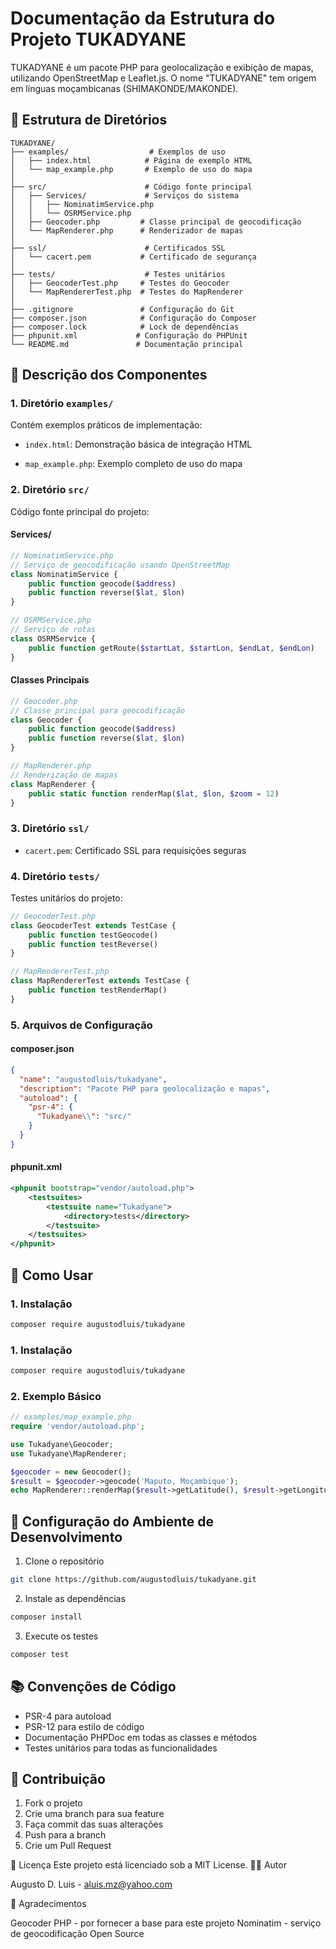 
# Documentação da Estrutura do Projeto TUKADYANE

TUKADYANE é um pacote PHP para geolocalização e exibição de mapas, utilizando OpenStreetMap e Leaflet.js. O nome "TUKADYANE" tem origem em línguas moçambicanas (SHIMAKONDE/MAKONDE).



## 📁 Estrutura de Diretórios

```
TUKADYANE/
├── examples/                  # Exemplos de uso
│   ├── index.html            # Página de exemplo HTML
│   └── map_example.php       # Exemplo de uso do mapa
│
├── src/                      # Código fonte principal
│   ├── Services/             # Serviços do sistema
│   │   ├── NominatimService.php
│   │   └── OSRMService.php
│   ├── Geocoder.php         # Classe principal de geocodificação
│   └── MapRenderer.php      # Renderizador de mapas
│
├── ssl/                      # Certificados SSL
│   └── cacert.pem           # Certificado de segurança
│
├── tests/                    # Testes unitários
│   ├── GeocoderTest.php     # Testes do Geocoder
│   └── MapRendererTest.php  # Testes do MapRenderer
│
├── .gitignore               # Configuração do Git
├── composer.json            # Configuração do Composer
├── composer.lock            # Lock de dependências
├── phpunit.xml             # Configuração do PHPUnit
└── README.md               # Documentação principal
```

## 📝 Descrição dos Componentes

### 1. Diretório `examples/`

Contém exemplos práticos de implementação:

- `index.html`: Demonstração básica de integração HTML

- `map_example.php`: Exemplo completo de uso do mapa


### 2. Diretório `src/`

Código fonte principal do projeto:

#### Services/
```php
// NominatimService.php
// Serviço de geocodificação usando OpenStreetMap
class NominatimService {
    public function geocode($address)
    public function reverse($lat, $lon)
}

// OSRMService.php
// Serviço de rotas
class OSRMService {
    public function getRoute($startLat, $startLon, $endLat, $endLon)
}
```

#### Classes Principais
```php
// Geocoder.php
// Classe principal para geocodificação
class Geocoder {
    public function geocode($address)
    public function reverse($lat, $lon)
}

// MapRenderer.php
// Renderização de mapas
class MapRenderer {
    public static function renderMap($lat, $lon, $zoom = 12)
}
```

### 3. Diretório `ssl/`

- `cacert.pem`: Certificado SSL para requisições seguras


### 4. Diretório `tests/`

Testes unitários do projeto:

```php
// GeocoderTest.php
class GeocoderTest extends TestCase {
    public function testGeocode()
    public function testReverse()
}
```

```php
// MapRendererTest.php
class MapRendererTest extends TestCase {
    public function testRenderMap()
}
```

### 5. Arquivos de Configuração


#### composer.json
```json
{
  "name": "augustodluis/tukadyane",
  "description": "Pacote PHP para geolocalização e mapas",
  "autoload": {
    "psr-4": {
      "Tukadyane\\": "src/"
    }
  }
}
```

#### phpunit.xml
```xml
<phpunit bootstrap="vendor/autoload.php">
    <testsuites>
        <testsuite name="Tukadyane">
            <directory>tests</directory>
        </testsuite>
    </testsuites>
</phpunit>
```


## 🚀 Como Usar

### 1. Instalação
```bash
composer require augustodluis/tukadyane
```

### 1. Instalação
```bash
composer require augustodluis/tukadyane
```

### 2. Exemplo Básico
```php
// examples/map_example.php
require 'vendor/autoload.php';

use Tukadyane\Geocoder;
use Tukadyane\MapRenderer;

$geocoder = new Geocoder();
$result = $geocoder->geocode('Maputo, Moçambique');
echo MapRenderer::renderMap($result->getLatitude(), $result->getLongitude());
```

## 🔧 Configuração do Ambiente de Desenvolvimento

1. Clone o repositório
```bash
git clone https://github.com/augustodluis/tukadyane.git
```

2. Instale as dependências
```bash
composer install
``` 

3. Execute os testes
```bash
composer test
```

## 📚 Convenções de Código

- PSR-4 para autoload
- PSR-12 para estilo de código
- Documentação PHPDoc em todas as classes e métodos
- Testes unitários para todas as funcionalidades    


## 🤝 Contribuição

1. Fork o projeto
2. Crie uma branch para sua feature
3. Faça commit das suas alterações
4. Push para a branch
5. Crie um Pull Request 


📜 Licença
Este projeto está licenciado sob a MIT License.
👨‍💻 Autor

Augusto D. Luis - aluis.mz@yahoo.com

🙏 Agradecimentos

Geocoder PHP - por fornecer a base para este projeto
Nominatim - serviço de geocodificação Open Source






